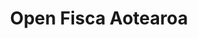 ---
agency: Service Innovation Lab
title: Open Fisca Aotearoa
excerpt: Resource of machine readable New Zealand legislation coded by the Lab and partners
redirect_to: https://github.com/ServiceInnovationLab/openfisca-aotearoa
external_url: https://github.com/ServiceInnovationLab/openfisca-aotearoa
external_link_title: GitHub
---